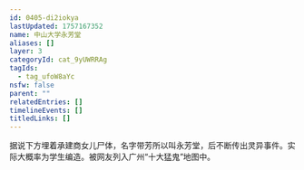 ```yaml
---
id: 0405-di2iokya
lastUpdated: 1757167352
name: 中山大学永芳堂
aliases: []
layer: 3
categoryId: cat_9yUWRRAg
tagIds:
  - tag_ufoW8aYc
nsfw: false
parent: ""
relatedEntries: []
timelineEvents: []
titledLinks: []
---
```


据说下方埋着承建商女儿尸体，名字带芳所以叫永芳堂，后不断传出灵异事件。实际大概率为学生编造。被网友列入广州“十大猛鬼”地图中。